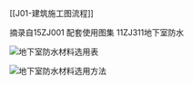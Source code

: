 [[J01-建筑施工图流程]]

摘录自15ZJ001
配套使用图集  11ZJ311地下室防水

![地下室防水材料选用表](https://s1.vika.cn/space/2022/12/19/2792da643d5d44858c6b1efb6679160e)

![地下室防水材料选用方法](https://s1.vika.cn/space/2022/12/19/f7f9ce6d86f740448bf709e47d525332)